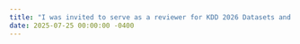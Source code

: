 ```yaml
---
title: "I was invited to serve as a reviewer for KDD 2026 Datasets and Benchmarks Track."
date: 2025-07-25 00:00:00 -0400
---
```


